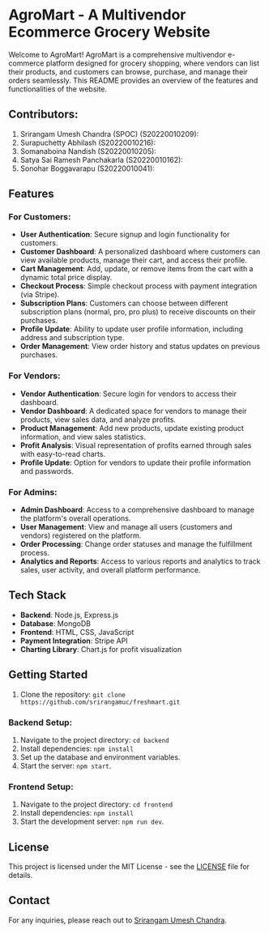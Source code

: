 # AgroMart - A Multivendor Ecommerce Grocery Website

Welcome to AgroMart! AgroMart is a comprehensive multivendor e-commerce platform designed for grocery shopping, where vendors can list their products, and customers can browse, purchase, and manage their orders seamlessly. This README provides an overview of the features and functionalities of the website.

## Contributors:
1. Srirangam Umesh Chandra (SPOC) (S20220010209):
2. Surapuchetty Abhilash (S20220010216):
3. Somanaboina Nandish (S20220010205):
4. Satya Sai Ramesh Panchakarla (S20220010162):
5. Sonohar Boggavarapu (S20220010041):

## Features

### For Customers:
- **User Authentication**: Secure signup and login functionality for customers.
- **Customer Dashboard**: A personalized dashboard where customers can view available products, manage their cart, and access their profile.
- **Cart Management**: Add, update, or remove items from the cart with a dynamic total price display.
- **Checkout Process**: Simple checkout process with payment integration (via Stripe).
- **Subscription Plans**: Customers can choose between different subscription plans (normal, pro, pro plus) to receive discounts on their purchases.
- **Profile Update**: Ability to update user profile information, including address and subscription type.
- **Order Management**: View order history and status updates on previous purchases.

### For Vendors:
- **Vendor Authentication**: Secure login for vendors to access their dashboard.
- **Vendor Dashboard**: A dedicated space for vendors to manage their products, view sales data, and analyze profits.
- **Product Management**: Add new products, update existing product information, and view sales statistics.
- **Profit Analysis**: Visual representation of profits earned through sales with easy-to-read charts.
- **Profile Update**: Option for vendors to update their profile information and passwords.

### For Admins:
- **Admin Dashboard**: Access to a comprehensive dashboard to manage the platform's overall operations.
- **User Management**: View and manage all users (customers and vendors) registered on the platform.
- **Order Processing**: Change order statuses and manage the fulfillment process.
- **Analytics and Reports**: Access to various reports and analytics to track sales, user activity, and overall platform performance.

## Tech Stack
- **Backend**: Node.js, Express.js
- **Database**: MongoDB
- **Frontend**: HTML, CSS, JavaScript
- **Payment Integration**: Stripe API
- **Charting Library**: Chart.js for profit visualization

## Getting Started
1. Clone the repository: `git clone https://github.com/srirangamuc/freshmart.git`
### Backend Setup:
1. Navigate to the project directory: `cd backend`
2. Install dependencies: `npm install`
3. Set up the database and environment variables.
4. Start the server: `npm start`.

### Frontend Setup:
1. Navigate to the project directory: `cd frontend`
2. Install dependencies: `npm install`
3. Start the development server: `npm run dev`.

## License
This project is licensed under the MIT License - see the [LICENSE](LICENSE) file for details.

## Contact
For any inquiries, please reach out to [Srirangam Umesh Chandra](mailto:uc3932@gmail.com).
